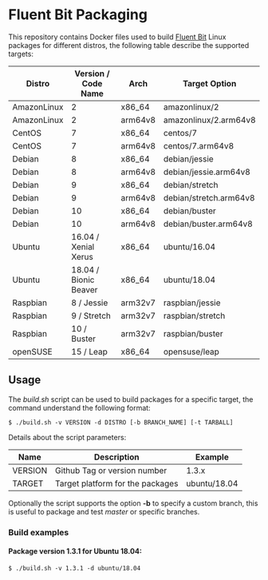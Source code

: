 # Fluent Bit Packaging

This repository contains Docker files used to build [Fluent Bit](http://fluentbit.io) Linux packages for different distros, the following table describe the supported targets:

| Distro       |   Version / Code Name   | Arch    | Target Option           |
|--------------|-------------------------|---------|-------------------------|
| AmazonLinux  |   2                     | x86_64  | amazonlinux/2           |
| AmazonLinux  |   2                     | arm64v8 | amazonlinux/2.arm64v8   |
| CentOS       |   7                     | x86_64  | centos/7                |
| CentOS       |   7                     | arm64v8 | centos/7.arm64v8        |
| Debian       |   8                     | x86_64  | debian/jessie           |
| Debian       |   8                     | arm64v8 | debian/jessie.arm64v8   |
| Debian       |   9                     | x86_64  | debian/stretch          |
| Debian       |   9                     | arm64v8 | debian/stretch.arm64v8  |
| Debian       |   10                    | x86_64  | debian/buster           |
| Debian       |   10                    | arm64v8 | debian/buster.arm64v8   |
| Ubuntu       |   16.04 / Xenial Xerus  | x86_64  | ubuntu/16.04            |
| Ubuntu       |   18.04 / Bionic Beaver | x86_64  | ubuntu/18.04            |
| Raspbian     |   8 / Jessie            | arm32v7 | raspbian/jessie         |
| Raspbian     |   9 / Stretch           | arm32v7 | raspbian/stretch        |
| Raspbian     |   10 / Buster           | arm32v7 | raspbian/buster         |
| openSUSE     |   15 / Leap             | x86_64  | opensuse/leap           |

## Usage

The _build.sh_ script can be used to build packages for a specific target, the command understand the following format:

```
$ ./build.sh -v VERSION -d DISTRO [-b BRANCH_NAME] [-t TARBALL]
```

Details about the script parameters:

| Name        | Description                  | Example                |
|-------------|------------------------------|------------------------|
| VERSION     | Github Tag or version number  | 1.3.x                 |
| TARGET      | Target platform for the packages | ubuntu/18.04       |

Optionally the script supports the option __-b__ to specify a custom branch, this is useful to package and test _master_ or specific branches.

### Build examples

#### Package version 1.3.1 for Ubuntu 18.04:

```
$ ./build.sh -v 1.3.1 -d ubuntu/18.04
```
